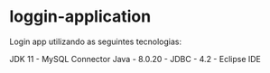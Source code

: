 # loggin-application

Login app utilizando as seguintes tecnologias:

JDK 11 -
MySQL Connector Java - 8.0.20 -
JDBC - 4.2 -
Eclipse IDE
